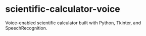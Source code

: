 # scientific-calculator-voice
Voice-enabled scientific calculator built with Python, Tkinter, and SpeechRecognition.

